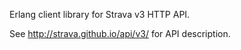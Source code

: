 Erlang client library for Strava v3 HTTP API.

See http://strava.github.io/api/v3/ for API description.